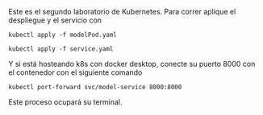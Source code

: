 Este es el segundo laboratorio de Kubernetes.
Para correr aplique el despliegue y el servicio con

`kubectl apply -f modelPod.yaml`

`kubectl apply -f service.yaml`


Y si está hosteando k8s con docker desktop, conecte su puerto 8000 con el contenedor con el siguiente comando

`kubectl port-forward svc/model-service 8000:8000`

Este proceso ocupará su terminal.
